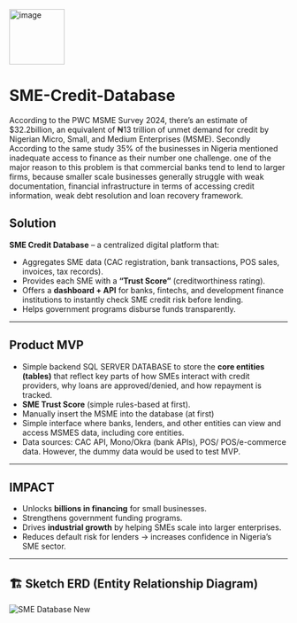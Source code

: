 <img width="100" height="100" alt="image" src="https://github.com/user-attachments/assets/e4eae9c0-8e74-4507-9307-e41e8f99f307" />

# SME-Credit-Database
According to the PWC MSME Survey 2024, there’s an estimate of $32.2billion, an equivalent of ₦13 trillion of unmet demand for credit by Nigerian Micro, Small, and Medium Enterprises (MSME). Secondly According to the same study 35% of the businesses in Nigeria mentioned inadequate access to finance as their number one challenge. one of the major reason to this problem is that commercial banks tend to lend to larger firms, because smaller scale businesses generally struggle with weak documentation, financial infrastructure in terms of accessing credit information, weak debt resolution and loan recovery framework.

## Solution
**SME Credit Database** – a centralized digital platform that:
- Aggregates SME data (CAC registration, bank transactions, POS sales, invoices, tax records).
- Provides each SME with a **“Trust Score”** (creditworthiness rating).
- Offers a **dashboard + API** for banks, fintechs, and development finance institutions to instantly check SME credit risk before lending.
- Helps government programs disburse funds transparently.
---
## Product MVP
- Simple backend SQL SERVER DATABASE to store the **core entities (tables)** that reflect key parts of how SMEs interact with credit providers, why loans are approved/denied, and how repayment is tracked.
- **SME Trust Score** (simple rules-based at first).
- Manually insert the MSME into the database (at first)
- Simple interface where banks, lenders, and other entities can view and access MSMES data, including core entities.
- Data sources: CAC API, Mono/Okra (bank APIs), POS/ POS/e-commerce data. However, the dummy data would be used to test MVP.
---
## IMPACT
- Unlocks **billions in financing** for small businesses.
- Strengthens government funding programs.
- Drives **industrial growth** by helping SMEs scale into larger enterprises.
- Reduces default risk for lenders → increases confidence in Nigeria’s SME sector.
---
## 🏗️ Sketch ERD (Entity Relationship Diagram)
![SME Database New](https://github.com/user-attachments/assets/4fe0c985-f2cb-4b13-9dc3-2d8766a3422d)

